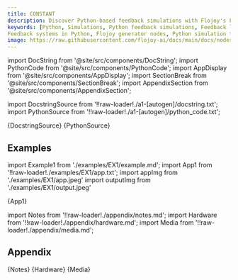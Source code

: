 ```yaml
---
title: CONSTANT
description: Discover Python-based feedback simulations with Flojoy's FEEDBACK node. It captures the result of the specified node ID. If the result is not found, it passes the result of the parent node.
keywords: [Python, Simulations, Python feedback simulations, Feedback loop,
Feedback systems in Python, Flojoy generator nodes, Python simulation tools, Feedback modeling examples, Dynamic feedback simulations, Python simulation, Feedback loop generation, Python simulation techniques, Dynamic system modeling in Python]
image: https://raw.githubusercontent.com/flojoy-ai/docs/main/docs/nodes/GENERATORS/SIMULATIONS/FEEDBACK/examples/EX1/output.jpeg
---
```


[//]: # (Custom component imports)

import DocString from '@site/src/components/DocString';
import PythonCode from '@site/src/components/PythonCode';
import AppDisplay from '@site/src/components/AppDisplay';
import SectionBreak from '@site/src/components/SectionBreak';
import AppendixSection from '@site/src/components/AppendixSection';

[//]: # (Docstring)

import DocstringSource from '!!raw-loader!./a1-[autogen]/docstring.txt';
import PythonSource from '!!raw-loader!./a1-[autogen]/python_code.txt';

<DocString>{DocstringSource}</DocString>
<PythonCode GLink='GENERATORS/SIMULATIONS/FEEDBACK/FEEDBACK.py'>{PythonSource}</PythonCode>

<SectionBreak />

    

[//]: # (Examples)

## Examples

import Example1 from './examples/EX1/example.md';
import App1 from '!!raw-loader!./examples/EX1/app.txt';
import appImg from './examples/EX1/app.jpeg'
import outputImg from './examples/EX1/output.jpeg'



<AppDisplay 
    nodeLabel='FEEDBACK'
    appImg={appImg}
    outputImg={outputImg}
    >
    {App1}
</AppDisplay>

<Example1 />

<SectionBreak />
  
    

[//]: # (Appendix)

import Notes from '!!raw-loader!./appendix/notes.md';
import Hardware from '!!raw-loader!./appendix/hardware.md';
import Media from '!!raw-loader!./appendix/media.md';

## Appendix

<AppendixSection index={0} folderPath='nodes/GENERATORS/SIMULATIONS/FEEDBACK/appendix/'>{Notes}</AppendixSection>
<AppendixSection index={1} folderPath='nodes/GENERATORS/SIMULATIONS/FEEDBACK/appendix/'>{Hardware}</AppendixSection>
<AppendixSection index={2} folderPath='nodes/GENERATORS/SIMULATIONS/FEEDBACK/appendix/'>{Media}</AppendixSection>


